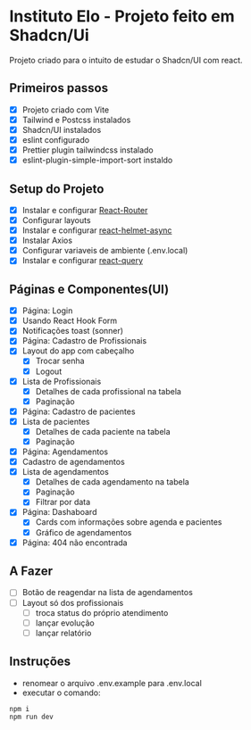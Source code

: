 # Instituto Elo - Projeto feito em Shadcn/Ui

Projeto criado para o intuito de estudar o Shadcn/UI com react.

## Primeiros passos
 - [X] Projeto criado com Vite
 - [X] Tailwind e Postcss instalados
 - [X] Shadcn/UI instalados
 - [X] eslint configurado
 - [X] Prettier plugin tailwindcss instalado
 - [X] eslint-plugin-simple-import-sort instaldo

## Setup do Projeto
 - [X] Instalar e configurar [React-Router](https://reactrouter.com/start/library/installation)
 - [X] Configurar layouts
 - [X] Instalar e configurar [react-helmet-async](https://github.com/staylor/react-helmet-async)
 - [X] Instalar Axios
 - [X] Configurar variaveis de ambiente (.env.local)
 - [X] Instalar e configurar [react-query](https://react-query.tanstack.com/docs/overview)

## Páginas e Componentes(UI)
 - [X] Página: Login
 - [X] Usando React Hook Form
 - [X] Notificações toast (sonner)
 - [X] Página: Cadastro de Profissionais
 - [X] Layout do app com cabeçalho
   - [X] Trocar senha
   - [X] Logout
 - [X] Lista de Profissionais
   - [X] Detalhes de cada profissional na tabela
   - [X] Paginação
 - [X] Página: Cadastro de pacientes
 - [X] Lista de pacientes
   - [X] Detalhes de cada paciente na tabela
   - [X] Paginação
 - [X] Página: Agendamentos
 - [X] Cadastro de agendamentos
 - [X] Lista de agendamentos
   - [X] Detalhes de cada agendamento na tabela
   - [X] Paginação
   - [X] Filtrar por data
 - [X] Página: Dashaboard
   - [X] Cards com informações sobre agenda e pacientes
   - [X] Gráfico de agendamentos
 - [X] Página: 404 não encontrada
  
## A Fazer
 - [ ] Botão de reagendar na lista de agendamentos
 - [ ] Layout só dos profissionais 
   - [ ] troca status do próprio atendimento
   - [ ] lançar evolução
   - [ ] lançar relatório

## Instruções
 - renomear o arquivo .env.example para .env.local
 - executar o comando: 
```bash
npm i
npm run dev
```